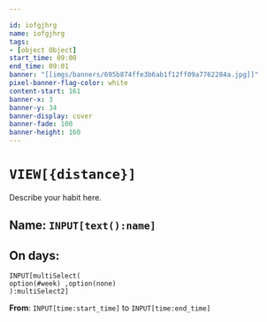 ```yaml
---

id: iofgjhrg
name: iofgjhrg
tags:
- [object Object]
start_time: 09:00
end_time: 09:01
banner: "[[imgs/banners/695b874ffe3b6ab1f12ff09a7762284a.jpg]]"
pixel-banner-flag-color: white
content-start: 161
banner-x: 3
banner-y: 34
banner-display: cover
banner-fade: 100
banner-height: 160
---
```


# `VIEW[{distance}]`

Describe your habit here.

## Name: `INPUT[text():name]`  

## On days:

```meta-bind
INPUT[multiSelect(
option(#week) ,option(none)
):multiSelect2]
```

**From**: `INPUT[time:start_time]`  to `INPUT[time:end_time]`
